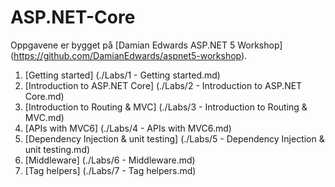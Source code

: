 # ASP.NET-Core

Oppgavene er bygget på [Damian Edwards ASP.NET 5 Workshop] (https://github.com/DamianEdwards/aspnet5-workshop).

1. [Getting started] (./Labs/1 - Getting started.md)
2. [Introduction to ASP.NET Core] (./Labs/2 - Introduction to ASP.NET Core.md)
3. [Introduction to Routing & MVC] (./Labs/3 - Introduction to Routing & MVC.md)
4. [APIs with MVC6] (./Labs/4 - APIs with MVC6.md)
5. [Dependency Injection & unit testing] (./Labs/5 - Dependency Injection & unit testing.md)
6. [Middleware] (./Labs/6 - Middleware.md)
7. [Tag helpers] (./Labs/7 - Tag helpers.md)
